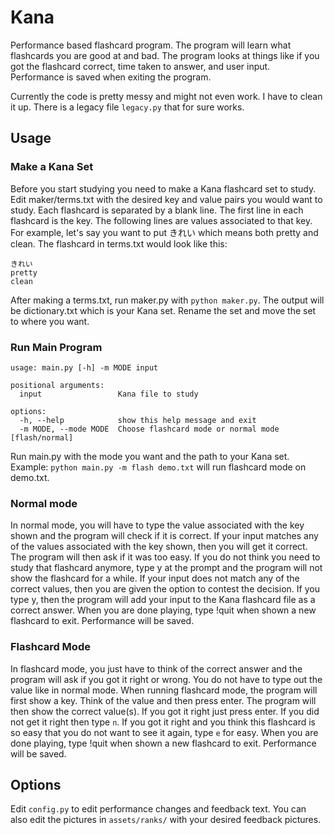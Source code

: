 # Kana
Performance based flashcard program.  The program will learn what flashcards you are good at and bad.  The program looks at things like if you got the flashcard correct, time taken to answer, and user input.  Performance is saved when exiting the program.

Currently the code is pretty messy and might not even work.  I have to clean it up.  There is a legacy file `legacy.py` that for sure works.

## Usage
### Make a Kana Set
Before you start studying you need to make a Kana flashcard set to study.  Edit maker/terms.txt with the desired key and value pairs you would want to study.  Each flashcard is separated by a blank line.  The first line in
each flashcard is the key.  The following lines are values associated to that key.  For example, let's say you want to put きれい  which means both pretty and clean.  The flashcard in terms.txt would look like this:

```
きれい
pretty
clean
```

After making a terms.txt, run maker.py with `python maker.py`.  The output will be dictionary.txt which is your Kana set.  Rename the set and move the set to where you want.
### Run Main Program
```
usage: main.py [-h] -m MODE input

positional arguments:
  input                 Kana file to study

options:
  -h, --help            show this help message and exit
  -m MODE, --mode MODE  Choose flashcard mode or normal mode [flash/normal]
```
Run main.py with the mode you want and the path to your Kana set.  Example: `python main.py -m flash demo.txt` will run flashcard mode on demo.txt.
### Normal mode
In normal mode, you will have to type the value associated with the key shown and the program will check if it is correct.  If your input matches any of the values associated with the key shown, then you will get it correct.  The program will then ask if it was too easy.  If you do not think you need to study that flashcard anymore, type y at the prompt and the program will not show the flashcard for a while.  If your input does not match any of the correct values, then you are given the option to contest the decision.  If you type y, then the program will add your input to the Kana flashcard file as a correct answer.  When you are done playing, type !quit when shown a new flashcard to exit.  Performance will be saved.
### Flashcard Mode
In flashcard mode, you just have to think of the correct answer and the program will ask if you got it right or wrong.  You do not have to type out the value like in normal mode.  When running flashcard mode, the program will first show a key.  Think of the value and then press enter.  The program will then show the correct value(s).  If you got it right just press enter.  If you did not get it right then type `n`.  If you got it right and you think this flashcard is so easy that you do not want to see it again, type `e` for easy.  When you are done playing, type !quit when shown a new flashcard to exit.  Performance will be saved.


## Options
Edit `config.py` to edit performance changes and feedback text.  You can also edit the pictures in `assets/ranks/` with your desired feedback pictures.
